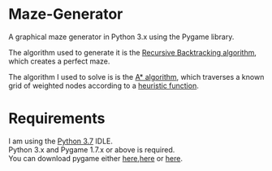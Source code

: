 # Maze-Generator
A graphical maze generator in Python 3.x using the Pygame library.

The algorithm used to generate it is the [Recursive Backtracking algorithm](https://en.wikipedia.org/wiki/Maze_generation_algorithm#Recursive_backtracker), which creates a perfect maze.

The algorithm I used to solve is is the [A* algorithm](https://en.wikipedia.org/wiki/A*_search_algorithm), which traverses a known grid of weighted nodes according to a [heuristic function](http://theory.stanford.edu/~amitp/GameProgramming/Heuristics.html).

# Requirements
I am using the [Python 3.7](https://www.python.org/downloads/release/python-370/) IDLE.\
Python 3.x and Pygame 1.7.x or above is required.\
You can download pygame either [here](https://www.pygame.org/download.shtml),[here](https://bitbucket.org/pygame/pygame/downloads/) or [here](https://www.lfd.uci.edu/~gohlke/pythonlibs/#pygame).
